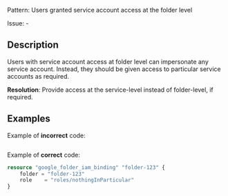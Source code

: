 Pattern: Users granted service account access at the folder level

Issue: -

## Description

Users with service account access at folder level can impersonate any service account. Instead, they should be given access to particular service accounts as required.

**Resolution**: Provide access at the service-level instead of folder-level, if required.

## Examples

Example of **incorrect** code:

```terraform

```

Example of **correct** code:

```terraform
resource "google_folder_iam_binding" "folder-123" {
	folder = "folder-123"
	role    = "roles/nothingInParticular"
}
```